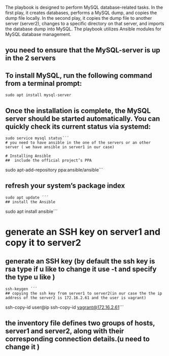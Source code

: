The playbook is designed to perform MySQL database-related tasks. In the first play, it creates databases, performs a MySQL dump, and copies the dump file locally. In the second play, it copies the dump file to another server (server2), changes to a specific directory on that server, and imports the database dump into MySQL. The playbook utilizes Ansible modules for MySQL database management.

## you  need to ensure that the MySQL-server is up in the 2 servers
## To install MySQL, run the following command from a terminal prompt:
```
sudo apt install mysql-server
```
## Once the installation is complete, the MySQL server should be started automatically. You can quickly check its current status via systemd:
```
sudo service mysql status´´´
# you need to have ansible in the one of the servers or an other server ( we have ansible in server1 in our case)

# Installing Ansible
##  include the official project’s PPA
```
sudo apt-add-repository ppa:ansible/ansible´´´
## refresh your system’s package index
```
sudo apt update ´´´
## install the Ansible 
```
sudo apt install ansible´´´

# generate an SSH key on server1 and copy it to server2
## generate an SSH key (by default the ssh key is rsa type if u like to change it use -t and specify the type u like  )
``` 
ssh-keygen ´´´ 
## copying the ssh key from server1 to server2(in our case the the ip address of the server2 is 172.16.2.61 and the user is vagrant)
```
ssh-copy-id user@ip
ssh-copy-id vagrant@172.16.2.61´´´
## the inventory file  defines two groups of hosts, server1 and server2, along with their corresponding connection details.(u need to change it )



